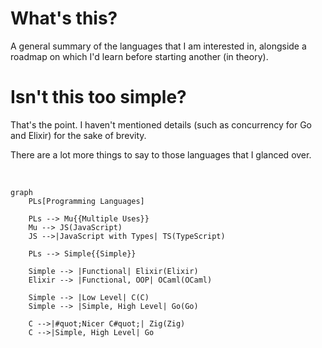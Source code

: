 # What's this?

A general summary of the languages that I am interested in, alongside a roadmap on which I'd learn before starting another (in theory).

# Isn't this too simple?

That's the point. I haven't mentioned details (such as concurrency for Go and Elixir) for the sake of brevity.

There are a lot more things to say to those languages that I glanced over.

<br>

```mermaid
graph
	PLs[Programming Languages]

	PLs --> Mu{{Multiple Uses}}
	Mu --> JS(JavaScript)
	JS -->|JavaScript with Types| TS(TypeScript)

	PLs --> Simple{{Simple}}

    Simple --> |Functional| Elixir(Elixir)
	Elixir --> |Functional, OOP| OCaml(OCaml)
	
	Simple --> |Low Level| C(C)
	Simple --> |Simple, High Level| Go(Go)

	C -->|#quot;Nicer C#quot;| Zig(Zig)
	C -->|Simple, High Level| Go
```
